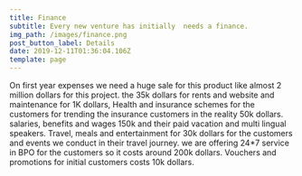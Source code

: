 ```yaml
---
title: Finance
subtitle: Every new venture has initially  needs a finance.
img_path: /images/finance.png
post_button_label: Details
date: 2019-12-11T01:36:04.106Z
template: page
---
```

On first year expenses we need a huge sale for this product like almost 2 million dollars for this project. the 35k dollars for rents and website and maintenance for 1K dollars, Health and insurance schemes for the customers for trending the insurance customers in the reality 50k dollars. salaries, benefits and wages 150k and their paid vacation and multi lingual speakers. Travel, meals and entertainment for 30k dollars for the customers and events we conduct in their travel journey. we are offering 24*7 service in BPO for the customers so it costs around 200k dollars.  Vouchers and promotions for initial customers costs 10k dollars.
